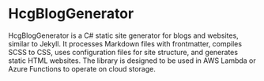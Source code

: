 # HcgBlogGenerator
HcgBlogGenerator is a C# static site generator for blogs and websites, similar to Jekyll. It processes Markdown files with frontmatter, compiles SCSS to CSS, uses configuration files for site structure, and generates static HTML websites. The library is designed to be used in AWS Lambda or Azure Functions to operate on cloud storage.
